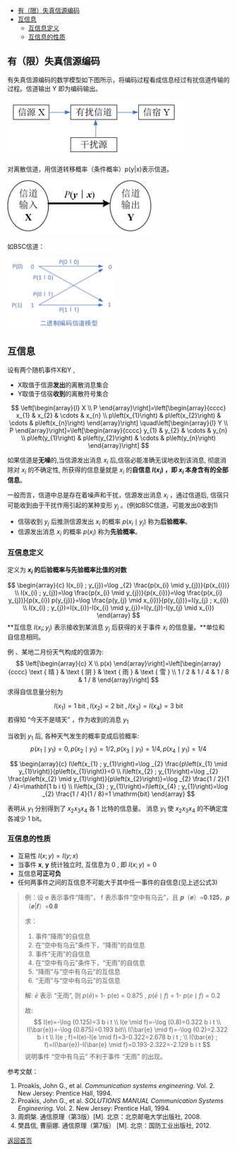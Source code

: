 - [有（限）失真信源编码](#有限失真信源编码)
- [互信息](#互信息)
  - [互信息定义](#互信息定义)
  - [互信息的性质](#互信息的性质)


## 有（限）失真信源编码

有失真信源编码的数学模型如下图所示，将编码过程看成信息经过有扰信道传输的过程。信道输出 Y 即为编码输出。

![](https://raw.githubusercontent.com/timerring/picgo/master/picbed/image-20221014103056798.png)

对离散信道，用信道转移概率（条件概率）p(y|x)表示信道。

![](https://raw.githubusercontent.com/timerring/picgo/master/picbed/image-20221014103343649.png)

如BSC信道：

![](https://raw.githubusercontent.com/timerring/picgo/master/picbed/image-20221014103406732.png)

## 互信息

设有两个随机事件X和Y ,

+ X取值于信源**发出**的离散消息集合
+ Y取值于信宿**收到**的离散符号集合

$$
\left[\begin{array}{l}
X \\
P
\end{array}\right]=\left[\begin{array}{cccc}
x_{1} & x_{2} & \cdots & x_{n} \\
p\left(x_{1}\right) & p\left(x_{2}\right) & \cdots & p\left(x_{n}\right)
\end{array}\right] \quad\left[\begin{array}{l}
Y \\
P
\end{array}\right]=\left[\begin{array}{cccc}
y_{1} & y_{2} & \cdots & y_{n} \\
p\left(y_{1}\right) & p\left(y_{2}\right) & \cdots & p\left(y_{n}\right)
\end{array}\right]
$$

如果信道是**无噪**的,当信源发出消息  $x_{i}$  后,信宿必能准确无误地收到该消息, 彻底消除对  $x_{i}$  的不确定性, 所获得的信息量就是  $x_{i}$  的**自信息  $I(x_{i})$ ，即 $x_{i}$ 本身含有的全部信息**。

一般而言，信道中总是存在着噪声和干扰，信源发出消息  $x_{i}$ ，通过信道后, 信宿只可能收到由于干扰作用引起的某种变形 $y_{j}$ 。(例如BSC信道，可能发出0收到1)

+ 信宿收到  $y_{j}$  后推测信源发出  $x_{i}$  的概率  $p(x_{i} \mid y_{j})$  称为**后验概率**。
+ 信源发出消息  $x_{i}$  的概率  $p(x_{i})$  称为**先验概率**。

### 互信息定义

定义为  **$x_{i}$  的后验概率与先验概率比值的对数**

$$
\begin{array}{c}
I(x_{i} ; y_{j})=\log _{2} \frac{p(x_{i} \mid y_{j})}{p(x_{i})} \\
I(x_{i} ; y_{j})=\log \frac{p(x_{i} \mid y_{j})}{p(x_{i})}=\log \frac{p(x_{i} y_{j})}{p(x_{i}) p(y_{j})}=\log \frac{p(y_{j} \mid x_{i})}{p(y_{j})}=I(y_{j} ; x_{i}) \\
I(x_{i} ; y_{j})=I(x_{i})-I(x_{i} \mid y_{j})=I(y_{j})-I(y_{j} \mid x_{i})
\end{array}
$$
**互信息  $I(x_{i} ; y_{j})$  表示接收到某消息  $y_{j}$  后获得的关于事件  $x_{i}$  的信息量。**单位和自信息相同。



例  、某地二月份天气构成的信源为:
$$
\left[\begin{array}{c}
X \\
p(x)
\end{array}\right]=\left[\begin{array}{cccc}
\text { 晴 } & \text { 阴 } & \text { 雨 } & \text { 雪 } \\
1 / 2 & 1 / 4 & 1 / 8 & 1 / 8
\end{array}\right]
$$
求得自信息量分别为

$$
I\left(x_{1}\right)=1 \text { bit }, I\left(x_{2}\right)=2 \text { bit }, I\left(x_{3}\right)=I\left(x_{4}\right)=3 \text { bit }
$$
若得知 “今天不是晴天” ，作为收到的消息  $y_{1}$ 

当收到  $y_{1}$  后, 各种天气发生的概率变成后验概率:
$$
p\left(x_{1} \mid y_{1}\right)=0, p\left(x_{2} \mid y_{1}\right)=1 / 2, p\left(x_{3} \mid y_{1}\right)=1 / 4, p\left(x_{4} \mid y_{1}\right)=1 / 4
$$

$$
\begin{array}{c}
I\left(x_{1} ; y_{1}\right)=\log _{2} \frac{p\left(x_{1} \mid y_{1}\right)}{p\left(x_{1}\right)}=0 \\
I\left(x_{2} ; y_{1}\right)=\log _{2} \frac{p\left(x_{2} \mid y_{1}\right)}{p\left(x_{2}\right)}=\log _{2} \frac{1 / 2}{1 / 4}=\mathbf{1 b i t} \\
I\left(x_{3} ; y_{1}\right)=I\left(x_{4} ; y_{1}\right)=\log _{2} \frac{1 / 4}{1 / 8}=1 \mathrm{bit}
\end{array}
$$

表明从  $y_{1}$  分别得到了  $x_{2} x_{3} x_{4}$  各 1 比特的信息量。 消息  $y_{1}$  使  $x_{2} x_{3} x_{4}$  的不确定度各减少  1 bit。

### 互信息的性质

- 互易性  $I(x ; y)=I(y ; x)$ 
- 当事件  $\mathbf{x}$,  $\mathbf{y}$  统计独立时,  互信息为 0 , 即  $I(x ; y)=0$
- 互信息**可正可负**
- 任何两事件之间的互信息不可能大于其中任一事件的自信息(见上述公式3)

> 例：设 e 表示事件“降雨”， f 表示事件“空中有乌云”，且 𝒑（𝒆）=𝟎.𝟏𝟐𝟓，𝒑（𝒆|𝒇）=𝟎.𝟖
>
> 求：
>
> 1. 事件“降雨”的自信息
> 2. 在“空中有乌云”条件下，“降雨”的自信息
> 3. 事件“无雨”的自信息
> 4. 在“空中有乌云”条件下，“无雨”的自信息
> 5. “降雨”与“空中有乌云”的互信息
> 6. “无雨”与“空中有乌云”的互信息
>
> 解:  $\bar{e}$  表示 “无雨”, 则  $p(\bar{e})$= 1- p(e) = 0.875 ,  $p(\bar{e} \mid f)$ = 1- $p(e \mid f)$ = 0.2
>
> 故:
> $$
> I(e)=-\log (0.125)=3 b i t \\
> I(e \mid f)=-\log (0.8)=0.322 b i t \\
> I(\bar{e})=-\log (0.875)=0.193  bit\\
> I(\bar{e} \mid f)=-\log (0.2)=2.322 b i t \\
> I(e ; f)=I(e)-I(e \mid f)=3-0.322=2.678 b i t ; \\
> I(\bar{e} ; f)=I(\bar{e})-I(\bar{e} \mid f)=0.193-2.322=-2.129 b i t
> $$
> 说明事件 “空中有乌云” 不利于事件 “无雨” 的出现。

参考文献：

1. Proakis, John G., et al. *Communication systems engineering*. Vol. 2. New Jersey: Prentice Hall, 1994.
2. Proakis, John G., et al. *SOLUTIONS MANUAL Communication Systems Engineering*. Vol. 2. New Jersey: Prentice Hall, 1994.
3. 周炯槃. 通信原理（第3版）[M\]. 北京：北京邮电大学出版社, 2008.
4. 樊昌信, 曹丽娜. 通信原理（第7版） [M\]. 北京：国防工业出版社, 2012.



[返回首页](https://github.com/timerring/information-theory)